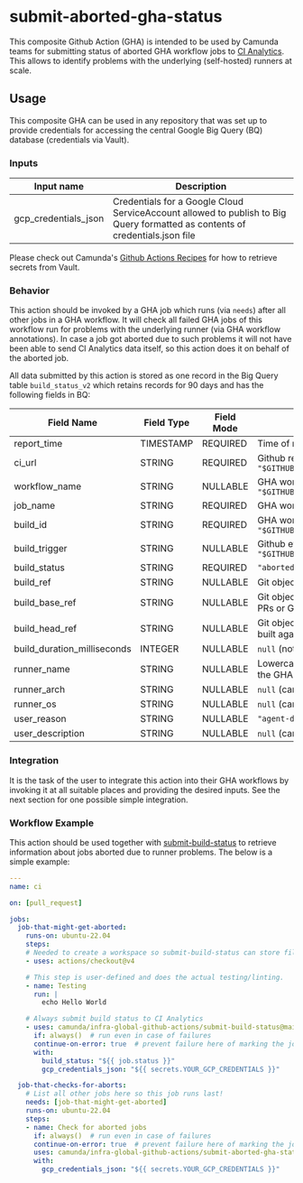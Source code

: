 # submit-aborted-gha-status

This composite Github Action (GHA) is intended to be used by Camunda teams for submitting status of aborted GHA workflow jobs to [CI Analytics](https://confluence.camunda.com/display/HAN/CI+Analytics). This allows to identify problems with the underlying (self-hosted) runners at scale.

## Usage

This composite GHA can be used in any repository that was set up to provide credentials for accessing the central Google Big Query (BQ) database (credentials via Vault).

### Inputs

| Input name           | Description                                        |
|----------------------|----------------------------------------------------|
| gcp_credentials_json | Credentials for a Google Cloud ServiceAccount allowed to publish to Big Query formatted as contents of credentials.json file |

Please check out Camunda's [Github Actions Recipes](https://github.com/camunda/github-actions-recipes#secrets=) for how to retrieve secrets from Vault.

### Behavior

This action should be invoked by a GHA job which runs (via `needs`) after all other jobs in a GHA workflow. It will check all failed GHA jobs of this workflow run for problems with the underlying runner (via GHA workflow annotations). In case a job got aborted due to such problems it will not have been able to send CI Analytics data itself, so this action does it on behalf of the aborted job.

All data submitted by this action is stored as one record in the Big Query table `build_status_v2` which retains records for 90 days and has the following fields in BQ:

| Field Name       | Field Type | Field Mode | Description/Purpose |
|------------------|------------|------------|---------------------|
| report_time      | TIMESTAMP  | REQUIRED   | Time of record submission |
| ci_url           | STRING     | REQUIRED   | Github repository URL from `"$GITHUB_SERVER_URL/$GITHUB_REPOSITORY"` |
| workflow_name    | STRING     | NULLABLE   | GHA workflow name from `"$GITHUB_WORKFLOW"` |
| job_name         | STRING     | REQUIRED   | GHA workflow job ID of the aborted job |
| build_id         | STRING     | REQUIRED   | GHA workflow run ID from `"$GITHUB_RUN_ID/$GITHUB_RUN_ATTEMPT"` |
| build_trigger    | STRING     | NULLABLE   | Github event name from `"$GITHUB_EVENT_NAME"` |
| build_status     | STRING     | REQUIRED   | `"aborted"` |
| build_ref        | STRING     | NULLABLE   | Git object reference from `"$GITHUB_REF"` |
| build_base_ref   | STRING     | NULLABLE   | Git object reference of target branch for PRs or GH merge queue |
| build_head_ref   | STRING     | NULLABLE   | Git object reference of the branch PR was built against |
| build_duration_milliseconds | INTEGER | NULLABLE | `null` (not implemented yet) |
| runner_name      | STRING     | NULLABLE   | Lowercase name of the runner executing the GHA workflow job |
| runner_arch      | STRING     | NULLABLE   | `null` (cannot be determined afterwards) |
| runner_os        | STRING     | NULLABLE   | `null` (cannot be determined afterwards) |
| user_reason      | STRING     | NULLABLE   | `"agent-disconnected"` |
| user_description | STRING     | NULLABLE   | `null` (cannot be determined afterwards) |


### Integration

It is the task of the user to integrate this action into their GHA workflows by invoking it at all suitable places and providing the desired inputs. See the next section for one possible simple integration.

### Workflow Example

This action should be used together with [submit-build-status](https://github.com/camunda/infra-global-github-actions/tree/main/submit-build-status) to retrieve information about jobs aborted due to runner problems. The below is a simple example:

```yaml
---
name: ci

on: [pull_request]

jobs:
  job-that-might-get-aborted:
    runs-on: ubuntu-22.04
    steps:
    # Needed to create a workspace so submit-build-status can store files!
    - uses: actions/checkout@v4

    # This step is user-defined and does the actual testing/linting.
    - name: Testing
      run: |
        echo Hello World

    # Always submit build status to CI Analytics
    - uses: camunda/infra-global-github-actions/submit-build-status@main
      if: always()  # run even in case of failures
      continue-on-error: true  # prevent failure here of marking the job as failed
      with:
        build_status: "${{ job.status }}"
        gcp_credentials_json: "${{ secrets.YOUR_GCP_CREDENTIALS }}"

  job-that-checks-for-aborts:
    # List all other jobs here so this job runs last!
    needs: [job-that-might-get-aborted]
    runs-on: ubuntu-22.04
    steps:
    - name: Check for aborted jobs
      if: always()  # run even in case of failures
      continue-on-error: true  # prevent failure here of marking the job as failed
      uses: camunda/infra-global-github-actions/submit-aborted-gha-status@main
      with:
        gcp_credentials_json: "${{ secrets.YOUR_GCP_CREDENTIALS }}"
```
